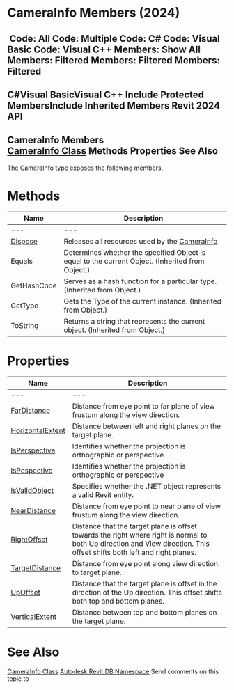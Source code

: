 # CameraInfo Members (2024)

﻿
 Code: All Code: Multiple Code: C# Code: Visual Basic Code: Visual C++  Members: Show All Members: Filtered Members: Filtered Members: Filtered   
---  
C#Visual BasicVisual C++
Include Protected MembersInclude Inherited Members
Revit 2024 API  
---  
CameraInfo Members  
[CameraInfo Class](facf52cc-bc82-0008-9e4c-60e6a335ef40.md "CameraInfo Class") Methods Properties See Also  
---  
The [CameraInfo](facf52cc-bc82-0008-9e4c-60e6a335ef40.md "CameraInfo Class") type exposes the following members.
# Methods
| Name | Description |
| --- | --- |
| --- | --- | --- |
| [Dispose](35021daa-334f-3fb2-d707-7f377d97808e.md "Dispose Method") | Releases all resources used by the [CameraInfo](facf52cc-bc82-0008-9e4c-60e6a335ef40.md "CameraInfo Class") |
| Equals | Determines whether the specified Object is equal to the current Object. (Inherited from Object.) |
| GetHashCode | Serves as a hash function for a particular type.  (Inherited from Object.) |
| GetType | Gets the Type of the current instance. (Inherited from Object.) |
| ToString | Returns a string that represents the current object. (Inherited from Object.) |

# Properties
| Name | Description |
| --- | --- |
| --- | --- | --- |
| [FarDistance](16edd64f-ac8d-23aa-dfc7-514e4bebcd13.md "FarDistance Property") | Distance from eye point to far plane of view frustum along the view direction. |
| [HorizontalExtent](8247b292-f93f-684f-8270-a7c2fa92a6c8.md "HorizontalExtent Property") | Distance between left and right planes on the target plane. |
| [IsPerspective](37b664d0-d6fe-63b8-97f3-d23f3ec7c237.md "IsPerspective Property") | Identifies whether the projection is orthographic or perspective |
| [IsPespective](e5b44850-c499-942a-b1b1-1cbf145e1417.md "IsPespective Property") | Identifies whether the projection is orthographic or perspective |
| [IsValidObject](5bb6d514-66ec-24a5-8560-7bdd92a6b766.md "IsValidObject Property") | Specifies whether the .NET object represents a valid Revit entity. |
| [NearDistance](74236919-5164-1ddb-b5bd-5b41a4d18dc5.md "NearDistance Property") | Distance from eye point to near plane of view frustum along the view direction. |
| [RightOffset](5d30cbc2-2b80-5b26-3379-00d83a582d3a.md "RightOffset Property") | Distance that the target plane is offset towards the right where right is normal to both Up direction and View direction. This offset shifts both left and right planes. |
| [TargetDistance](46b7abd3-5ec1-939a-3f92-170fb6c87233.md "TargetDistance Property") | Distance from eye point along view direction to target plane. |
| [UpOffset](927f8022-85ae-ce88-c2c5-b709930f0846.md "UpOffset Property") | Distance that the target plane is offset in the direction of the Up direction. This offset shifts both top and bottom planes. |
| [VerticalExtent](d218fc23-3966-b79b-a863-8fdd74569dfe.md "VerticalExtent Property") | Distance between top and bottom planes on the target plane. |

# See Also
[CameraInfo Class](facf52cc-bc82-0008-9e4c-60e6a335ef40.md "CameraInfo Class")
[Autodesk.Revit.DB Namespace](87546ba7-461b-c646-cbb1-2cb8f5bff8b2.md "Autodesk.Revit.DB Namespace")
Send comments on this topic to 